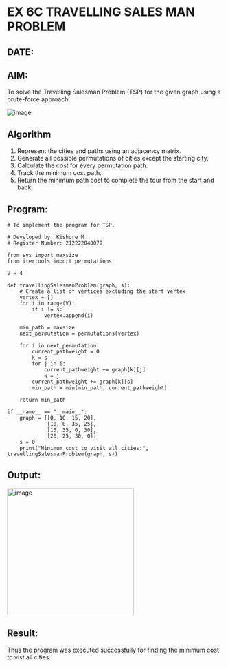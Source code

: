 # EX 6C TRAVELLING SALES MAN PROBLEM  
## DATE:   

## AIM:  
To solve the Travelling Salesman Problem (TSP) for the given graph using a brute-force approach.  

![image](https://github.com/user-attachments/assets/653921a4-3d7b-4691-9b41-735e80f7af0b)

## Algorithm  
1. Represent the cities and paths using an adjacency matrix.  
2. Generate all possible permutations of cities except the starting city.  
3. Calculate the cost for every permutation path.  
4. Track the minimum cost path.  
5. Return the minimum path cost to complete the tour from the start and back.  

## Program:
```
# To implement the program for TSP.

# Developed by: Kishore M
# Register Number: 212222040079

from sys import maxsize
from itertools import permutations

V = 4

def travellingSalesmanProblem(graph, s):
    # Create a list of vertices excluding the start vertex
    vertex = []
    for i in range(V):
        if i != s:
            vertex.append(i)

    min_path = maxsize
    next_permutation = permutations(vertex)

    for i in next_permutation:
        current_pathweight = 0
        k = s
        for j in i:
            current_pathweight += graph[k][j]
            k = j
        current_pathweight += graph[k][s]
        min_path = min(min_path, current_pathweight)

    return min_path

if __name__ == "__main__":
    graph = [[0, 10, 15, 20],
             [10, 0, 35, 25],
             [15, 35, 0, 30],
             [20, 25, 30, 0]]
    s = 0
    print("Minimum cost to visit all cities:", travellingSalesmanProblem(graph, s))
```

## Output:
<img width="295" alt="image" src="https://github.com/user-attachments/assets/77a94fe2-1abd-4f5c-85d4-83de5d9a197a" />


## Result:
Thus the program was executed successfully for finding the minimum cost to vist all cities.
